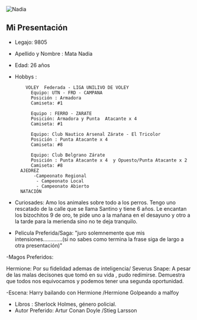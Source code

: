 ![Nadia](https://avatars.githubusercontent.com/u/39339237?s=60&v=4)
## Mi Presentación
- Legajo: 9805
 - Apellido y  Nombre : Mata Nadia 
 - Edad: 26 años
- Hobbys :  
  
          VOLEY  Federada - LIGA UNILIVO DE VOLEY
            Equipo: UTN - FRD - CAMPANA 
            Posición : Armadora 
            Camiseta: #1            
            
            Equipo : FERRO - ZARATE
            Posición: Armadora y Punta  Atacante x 4
            Camiseta: #1
            
            Equipo: Club Nautico Arsenal Zárate - El Tricolor
            Posición : Punta Atacante x 4
            Camiseta: #8
            
            Equipo: Club Belgrano Zárate
            Posición : Punta Atacante x 4  y Opuesto/Punta Atacante x 2
            Camiseta: #8
        AJEDREZ
             -Campeonato Regional
              - Campeonato Local
              - Campeonato Abierto
        NATACIÓN

- Curiosades: Amo los animales sobre todo a los perros. Tengo uno rescatado de la calle que se llama Santino y tiene 6 años. Le encantan los bizochitos 9 de oro, te pide uno a la mañana en el desayuno y otro a la tarde para la merienda sino no te deja tranquilo.

- Pelicula Preferida/Saga:  "juro solemnemente que mis intensiones.............(si no sabes como termina la frase siga de largo a otra presentación)"

-Magos Preferidos: 
    
   Hermione: Por su fidelidad ademas de inteligencia/
   Severus Snape: A pesar de las malas decisones que tomó en su vida , pudo redimirse. Demuestra que todos nos equivocamos y podemos tener una  segunda oportunidad.
   
-Escena:  Harry bailando con Hermione /Hermione Golpeando a malfoy
         
- Libros : Sherlock Holmes, género policial.
- Autor Preferido: Artur Conan Doyle /Stieg Larsson
